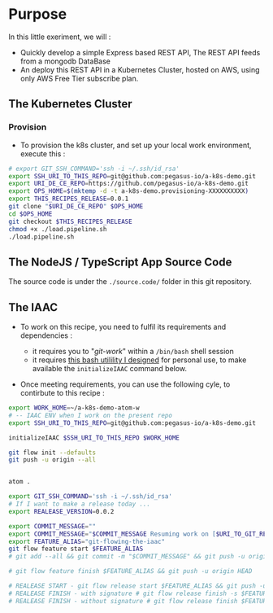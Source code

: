 # Purpose

In this little exeriment, we will : 
* Quickly develop a simple Express based REST API, The REST API feeds from a mongodb DataBase
* An deploy this REST API in a Kubernetes Cluster, hosted on AWS, using only AWS Free Tier subscribe plan.


## The Kubernetes Cluster

### Provision

* To provision the k8s cluster, and set up your local work environment, execute this : 

```bash
# export GIT_SSH_COMMAND='ssh -i ~/.ssh/id_rsa'
export SSH_URI_TO_THIS_REPO=git@github.com:pegasus-io/a-k8s-demo.git
export URI_DE_CE_REPO=https://github.com/pegasus-io/a-k8s-demo.git
export OPS_HOME=$(mktemp -d -t a-k8s-demo.provisioning-XXXXXXXXXX)
export THIS_RECIPES_RELEASE=0.0.1
git clone "$URI_DE_CE_REPO" $OPS_HOME
cd $OPS_HOME
git checkout $THIS_RECIPES_RELEASE
chmod +x ./load.pipeline.sh
./load.pipeline.sh
```

## The NodeJS / TypeScript App Source Code

The source code is under the `./source.code/` folder in this git repository.

## The IAAC

* To work on this recipe, you need to fulfil its requirements and dependencies : 
  * it requires you to "_git-work_" within a `/bin/bash` shell session
  * it requires [this bash utilility I designed](https://github.com/pegasus-io/ever-better-iaac/releases/0.0.1) for personal use, to make available the `initializeIAAC` command below.

* Once meeting requirements, you can use the following cyle, to contirbute to this recipe : 

```bash
export WORK_HOME=~/a-k8s-demo-atom-w
# -- IAAC ENV when I work on the present repo
export SSH_URI_TO_THIS_REPO=git@github.com:pegasus-io/a-k8s-demo.git

initializeIAAC $SSH_URI_TO_THIS_REPO $WORK_HOME

git flow init --defaults
git push -u origin --all


atom .

export GIT_SSH_COMMAND='ssh -i ~/.ssh/id_rsa'
# If I want to make a release today ...
export REALEASE_VERSION=0.0.2

export COMMIT_MESSAGE=""
export COMMIT_MESSAGE="$COMMIT_MESSAGE Resuming work on [$URI_TO_GIT_REPO_I_CHOSE]"
export FEATURE_ALIAS="git-flowing-the-iaac"
git flow feature start $FEATURE_ALIAS
# git add --all && git commit -m "$COMMIT_MESSAGE" && git push -u origin HEAD

# git flow feature finish $FEATURE_ALIAS && git push -u origin HEAD

# REALEASE START - git flow release start $FEATURE_ALIAS && git push -u origin HEAD
# REALEASE FINISH - with signature # git flow release finish -s $FEATURE_ALIAS && git push -u origin HEAD
# REALEASE FINISH - without signature # git flow release finish $FEATURE_ALIAS && git push -u origin HEAD

```
